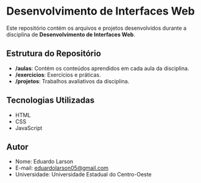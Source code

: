 # Desenvolvimento de Interfaces Web

Este repositório contém os arquivos e projetos desenvolvidos durante a disciplina de **Desenvolvimento de Interfaces Web**.

## Estrutura do Repositório
- **/aulas**: Contém os conteúdos aprendidos em cada aula da disciplina.
- **/exercicios**: Exercícios e práticas.
- **/projetos**: Trabalhos avaliativos da disciplina.

## Tecnologias Utilizadas
- HTML
- CSS
- JavaScript

## Autor
- Nome: Eduardo Larson
- E-mail: eduardolarson05@gmail.com
- Universidade: Universidade Estadual do Centro-Oeste
